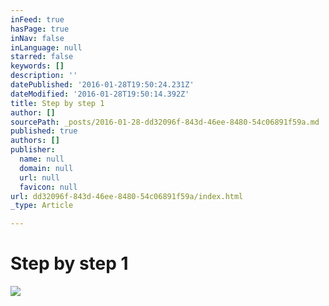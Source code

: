 ```yaml
---
inFeed: true
hasPage: true
inNav: false
inLanguage: null
starred: false
keywords: []
description: ''
datePublished: '2016-01-28T19:50:24.231Z'
dateModified: '2016-01-28T19:50:14.392Z'
title: Step by step 1
author: []
sourcePath: _posts/2016-01-28-dd32096f-843d-46ee-8480-54c06891f59a.md
published: true
authors: []
publisher:
  name: null
  domain: null
  url: null
  favicon: null
url: dd32096f-843d-46ee-8480-54c06891f59a/index.html
_type: Article

---
```

# Step by step 1
![](https://the-grid-user-content.s3-us-west-2.amazonaws.com/f32c415a-696a-4662-aa1b-460de7913138.jpg)

#